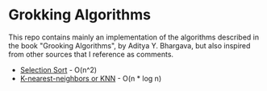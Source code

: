 # Grokking Algorithms

This repo contains mainly an implementation of the algorithms described in the book "Grooking Algorithms", by Aditya Y. 
Bhargava, but also inspired from other sources that I reference as comments.

* [Selection Sort](/selection_sort.py) - O(n^2)
* [K-nearest-neighbors or KNN](/knn.py) - O(n * log n)
